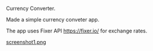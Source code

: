 Currency Converter.

Made a simple currency conveter app.

The app uses Fixer API https://fixer.io/  for exchange rates.

[screenshot1.png](https://postimg.org/image/e7iuo71t1/)
